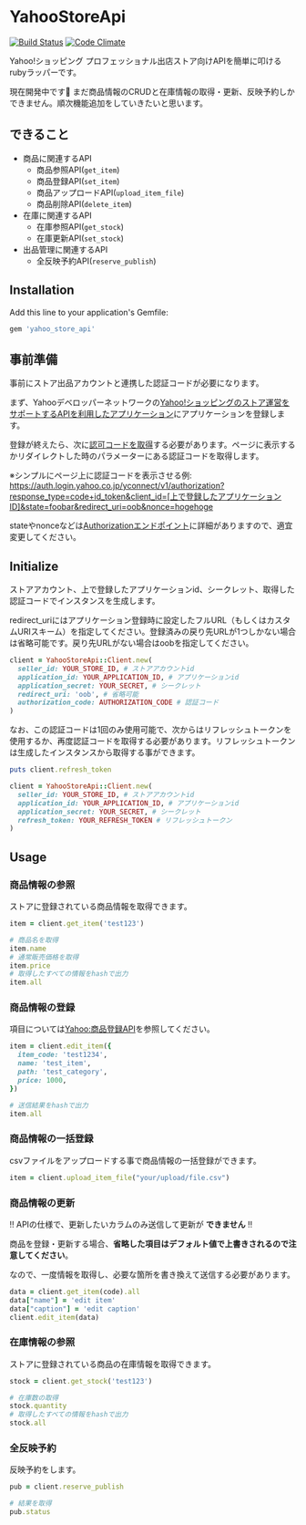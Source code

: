 # YahooStoreApi

[![Build Status](https://travis-ci.org/t4traw/yahoo_store_api.svg?branch=master)](https://travis-ci.org/t4traw/yahoo_store_api)
[![Code Climate](https://codeclimate.com/github/t4traw/yahoo_store_api/badges/gpa.svg)](https://codeclimate.com/github/t4traw/yahoo_store_api)

Yahoo!ショッピング プロフェッショナル出店ストア向けAPIを簡単に叩けるrubyラッパーです。

現在開発中です🐛 まだ商品情報のCRUDと在庫情報の取得・更新、反映予約しかできません。順次機能追加をしていきたいと思います。

## できること

* 商品に関連するAPI
  * 商品参照API(`get_item`)
  * 商品登録API(`set_item`)
  * 商品アップロードAPI(`upload_item_file`)
  * 商品削除API(`delete_item`)
* 在庫に関連するAPI
  * 在庫参照API(`get_stock`)
  * 在庫更新API(`set_stock`)
* 出品管理に関連するAPI
  * 全反映予約API(`reserve_publish`)

## Installation

Add this line to your application's Gemfile:

```ruby
gem 'yahoo_store_api'
```

## 事前準備

事前にストア出品アカウントと連携した認証コードが必要になります。

まず、Yahooデベロッパーネットワークの[Yahoo!ショッピングのストア運営をサポートするAPIを利用したアプリケーション](https://e.developer.yahoo.co.jp/shopping/register)にアプリケーションを登録します。

登録が終えたら、次に[認可コードを取得](https://developer.yahoo.co.jp/yconnect/server_app/explicit/authorization.html)する必要があります。ページに表示するかリダイレクトした時のパラメーターにある認証コードを取得します。

※シンプルにページ上に認証コードを表示させる例: https://auth.login.yahoo.co.jp/yconnect/v1/authorization?response_type=code+id_token&client_id=[上で登録したアプリケーションID]&state=foobar&redirect_uri=oob&nonce=hogehoge

stateやnonceなどは[Authorizationエンドポイント](https://developer.yahoo.co.jp/yconnect/server_app/explicit/authorization.html)に詳細がありますので、適宜変更してください。

## Initialize

ストアアカウント、上で登録したアプリケーションid、シークレット、取得した認証コードでインスタンスを生成します。

redirect_uriにはアプリケーション登録時に設定したフルURL（もしくはカスタムURIスキーム）を指定してください。登録済みの戻り先URLが1つしかない場合は省略可能です。戻り先URLがない場合はoobを指定してください。

```ruby
client = YahooStoreApi::Client.new(
  seller_id: YOUR_STORE_ID, # ストアアカウントid
  application_id: YOUR_APPLICATION_ID, # アプリケーションid
  application_secret: YOUR_SECRET, # シークレット
  redirect_uri: 'oob', # 省略可能
  authorization_code: AUTHORIZATION_CODE # 認証コード
)
```

なお、この認証コードは1回のみ使用可能で、次からはリフレッシュトークンを使用するか、再度認証コードを取得する必要があります。リフレッシュトークンは生成したインスタンスから取得する事ができます。

```ruby
puts client.refresh_token
```

```ruby
client = YahooStoreApi::Client.new(
  seller_id: YOUR_STORE_ID, # ストアアカウントid
  application_id: YOUR_APPLICATION_ID, # アプリケーションid
  application_secret: YOUR_SECRET, # シークレット
  refresh_token: YOUR_REFRESH_TOKEN # リフレッシュトークン
)
```

## Usage

### 商品情報の参照

ストアに登録されている商品情報を取得できます。

```ruby
item = client.get_item('test123')

# 商品名を取得
item.name
# 通常販売価格を取得
item.price
# 取得したすべての情報をhashで出力
item.all
```

### 商品情報の登録

項目については[Yahoo:商品登録API](https://developer.yahoo.co.jp/webapi/shopping/editItem.html)を参照してください。

```ruby
item = client.edit_item({
  item_code: 'test1234',
  name: 'test_item',
  path: 'test_category',
  price: 1000,
})

# 送信結果をhashで出力
item.all
```

### 商品情報の一括登録

csvファイルをアップロードする事で商品情報の一括登録ができます。

```ruby
item = client.upload_item_file("your/upload/file.csv")
```

### 商品情報の更新

:bangbang: APIの仕様で、更新したいカラムのみ送信して更新が **できません** :bangbang:

商品を登録・更新する場合、**省略した項目はデフォルト値で上書きされるので注意してください**。

なので、一度情報を取得し、必要な箇所を書き換えて送信する必要があります。

```ruby
data = client.get_item(code).all
data["name"] = 'edit item'
data["caption"] = 'edit caption'
client.edit_item(data)
```

### 在庫情報の参照

ストアに登録されている商品の在庫情報を取得できます。

```ruby
stock = client.get_stock('test123')

# 在庫数の取得
stock.quantity
# 取得したすべての情報をhashで出力
stock.all
```

### 全反映予約

反映予約をします。

```ruby
pub = client.reserve_publish

# 結果を取得
pub.status
```
